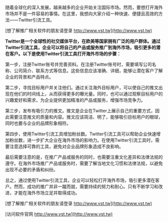 随着全球化的深入发展，越来越多的企业开始关注国际市场。然而，要想打开海外市场并不是一件容易的事情。在这里，我想向大家介绍一种快速、便捷且高效的方法——Twitter引流工具。

[想了解推广相关软件的朋友请登录 http://www.vst.tw](http://www.vst.tw)

**Twitter是一个全球性的社交媒体平台，在欧美等国家拥有广泛的用户群体。通过Twitter引流工具，企业可以将自己的产品或服务推广到海外市场，吸引更多的潜在客户。以下是使用Twitter引流工具打开海外市场的步骤：**

第一步，注册Twitter账号并完善资料。在注册Twitter账号时，需要填写公司名称、公司简介、联系方式等信息。这些信息应该准确、详细，能够让潜在客户了解企业的背景和产品特点。

第二步，寻找目标用户并关注他们。通过关注海外目标用户，可以使自己的推文出现在他们的时间线上，从而获得更多的曝光量。同时，也可以通过观察目标用户的兴趣爱好和需求，为企业提供更加精准的产品或服务，增强市场竞争力。

第三步，发布有吸引力的推文。推文是企业在Twitter上展示自己的重要方式，因此需要注意推文的质量和内容。推文应该简洁、明了，能够吸引目标用户的眼球，同时也要与企业的品牌形象相符。

第四步，使用Twitter引流工具增加粉丝数。Twitter引流工具可以帮助企业快速增加粉丝数，进一步扩大企业在海外市场的影响力。在使用Twitter引流工具时，需要注意选择可靠的工具，避免对企业品牌形象造成不良影响。

最后需要注意的是，在推广产品或服务的同时，也需要注重文化差异和法律法规的遵守。在海外市场推广产品或服务时，需要了解当地文化习惯和法律法规，以避免出现不必要的矛盾和纠纷。

总之，通过使用Twitter引流工具，企业可以轻松打开海外市场，吸引更多潜在客户。然而，成功的推广并非一蹴而就，需要持续的努力和耐心。只有不断学习和改进，才能在海外市场立足并取得成功。

[想了解推广相关软件的朋友请登录 http://www.vst.tw](http://www.vst.tw)


[访问软件官网 http://www.vst.tw](http://www.vst.tw)
